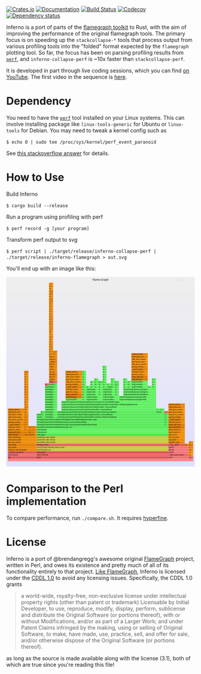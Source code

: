 [![Crates.io](https://img.shields.io/crates/v/inferno.svg)](https://crates.io/crates/inferno)
[![Documentation](https://docs.rs/inferno/badge.svg)](https://docs.rs/inferno/)
[![Build Status](https://travis-ci.org/jonhoo/inferno.svg?branch=master)](https://travis-ci.org/jonhoo/inferno)
[![Codecov](https://codecov.io/github/jonhoo/inferno/coverage.svg?branch=master)](https://codecov.io/gh/jonhoo/inferno)
[![Dependency status](https://deps.rs/repo/github/jonhoo/inferno/status.svg)](https://deps.rs/repo/github/jonhoo/inferno)

Inferno is a port of parts of the [flamegraph
toolkit](http://www.brendangregg.com/flamegraphs.html) to Rust, with the
aim of improving the performance of the original flamegraph tools. The
primary focus is on speeding up the `stackcollapse-*` tools that process
output from various profiling tools into the "folded" format expected by
the `flamegraph` plotting tool. So far, the focus has been on parsing
profiling results from
[`perf`](https://perf.wiki.kernel.org/index.php/Main_Page), and
`inferno-collapse-perf` is ~10x faster than `stackcollapse-perf`.

It is developed in part through live coding sessions, which you can find
[on YouTube](https://www.youtube.com/c/JonGjengset). The first video in
the sequence is [here](https://www.youtube.com/watch?v=jTpK-bNZiA4).

# Dependency

You need to have the [`perf`](https://perf.wiki.kernel.org/index.php/Main_Page) tool installed on your Linux systems.
This can involve installing package like `linux-tools-generic` for Ubuntu or `linux-tools` for Debian.
You may need to tweak a kernel config such as
```console
$ echo 0 | sudo tee /proc/sys/kernel/perf_event_paranoid
```
See [this stackoverflow answer](https://unix.stackexchange.com/a/14256) for details.

# How to Use

Build Inferno
```console
$ cargo build --release
```

Run a program using profiling with perf
```console
$ perf record -g [your program]
```

Transform perf output to svg
```console
$ perf script | ./target/release/inferno-collapse-perf | ./target/release/inferno-flamegraph > out.svg
```

You'll end up with an image like this:

[![colorized flamegraph output](tests/data/colors/java.svg?raw=true)](tests/data/colors/java.svg)

# Comparison to the Perl implementation

To compare performance, run `./compare.sh`. It requires [hyperfine](https://github.com/sharkdp/hyperfine).

# License

Inferno is a port of @brendangregg's awesome original
[FlameGraph](https://github.com/brendangregg/FlameGraph) project,
written in Perl, and owes its existence and pretty much of all of its
functionality entirely to that project. [Like
FlameGraph](https://github.com/brendangregg/FlameGraph/commit/76719a446d6091c88434489cc99d6355c3c3ef41),
Inferno is licensed under the [CDDL
1.0](https://opensource.org/licenses/CDDL-1.0) to avoid any licensing
issues. Specifically, the CDDL 1.0 grants

> a world-wide, royalty-free, non-exclusive license under intellectual
> property rights (other than patent or trademark) Licensable by Initial
> Developer, to use, reproduce, modify, display, perform, sublicense and
> distribute the Original Software (or portions thereof), with or
> without Modifications, and/or as part of a Larger Work; and under
> Patent Claims infringed by the making, using or selling of Original
> Software, to make, have made, use, practice, sell, and offer for sale,
> and/or otherwise dispose of the Original Software (or portions
> thereof).

as long as the source is made available along with the license (3.1),
both of which are true since you're reading this file!
